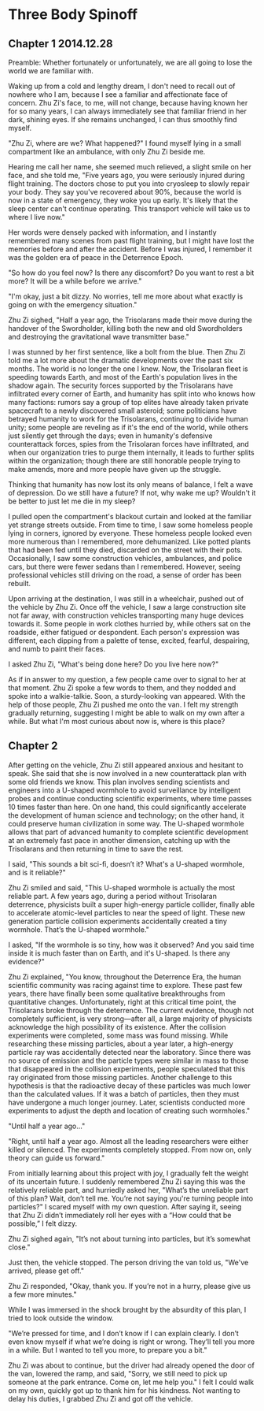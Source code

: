 # Three Body Spinoff

## Chapter 1 2014.12.28

Preamble: Whether fortunately or unfortunately, we are all going to lose the world we are familiar with.

Waking up from a cold and lengthy dream, I don't need to recall out of nowhere who I am, because I see a familiar and affectionate face of concern. Zhu Zi's face, to me, will not change, because having known her for so many years, I can always immediately see that familiar friend in her dark, shining eyes. If she remains unchanged, I can thus smoothly find myself.

"Zhu Zi, where are we? What happened?" I found myself lying in a small compartment like an ambulance, with only Zhu Zi beside me.

Hearing me call her name, she seemed much relieved, a slight smile on her face, and she told me, "Five years ago, you were seriously injured during flight training. The doctors chose to put you into cryosleep to slowly repair your body. They say you've recovered about 90%, because the world is now in a state of emergency, they woke you up early. It's likely that the sleep center can't continue operating. This transport vehicle will take us to where I live now."

Her words were densely packed with information, and I instantly remembered many scenes from past flight training, but I might have lost the memories before and after the accident. Before I was injured, I remember it was the golden era of peace in the Deterrence Epoch.

"So how do you feel now? Is there any discomfort? Do you want to rest a bit more? It will be a while before we arrive."

"I'm okay, just a bit dizzy. No worries, tell me more about what exactly is going on with the emergency situation."

Zhu Zi sighed, "Half a year ago, the Trisolarans made their move during the handover of the Swordholder, killing both the new and old Swordholders and destroying the gravitational wave transmitter base."

I was stunned by her first sentence, like a bolt from the blue. Then Zhu Zi told me a lot more about the dramatic developments over the past six months. The world is no longer the one I knew. Now, the Trisolaran fleet is speeding towards Earth, and most of the Earth's population lives in the shadow again. The security forces supported by the Trisolarans have infiltrated every corner of Earth, and humanity has split into who knows how many factions: rumors say a group of top elites have already taken private spacecraft to a newly discovered small asteroid; some politicians have betrayed humanity to work for the Trisolarans, continuing to divide human unity; some people are reveling as if it's the end of the world, while others just silently get through the days; even in humanity's defensive counterattack forces, spies from the Trisolaran forces have infiltrated, and when our organization tries to purge them internally, it leads to further splits within the organization; though there are still honorable people trying to make amends, more and more people have given up the struggle.

Thinking that humanity has now lost its only means of balance, I felt a wave of depression. Do we still have a future? If not, why wake me up? Wouldn't it be better to just let me die in my sleep?

I pulled open the compartment's blackout curtain and looked at the familiar yet strange streets outside. From time to time, I saw some homeless people lying in corners, ignored by everyone. These homeless people looked even more numerous than I remembered, more dehumanized. Like potted plants that had been fed until they died, discarded on the street with their pots. Occasionally, I saw some construction vehicles, ambulances, and police cars, but there were fewer sedans than I remembered. However, seeing professional vehicles still driving on the road, a sense of order has been rebuilt.

Upon arriving at the destination, I was still in a wheelchair, pushed out of the vehicle by Zhu Zi. Once off the vehicle, I saw a large construction site not far away, with construction vehicles transporting many huge devices towards it. Some people in work clothes hurried by, while others sat on the roadside, either fatigued or despondent. Each person's expression was different, each dipping from a palette of tense, excited, fearful, despairing, and numb to paint their faces.

I asked Zhu Zi, "What's being done here? Do you live here now?"

As if in answer to my question, a few people came over to signal to her at that moment. Zhu Zi spoke a few words to them, and they nodded and spoke into a walkie-talkie. Soon, a sturdy-looking van appeared. With the help of those people, Zhu Zi pushed me onto the van. I felt my strength gradually returning, suggesting I might be able to walk on my own after a while. But what I'm most curious about now is, where is this place?

## Chapter 2

After getting on the vehicle, Zhu Zi still appeared anxious and hesitant to speak. She said that she is now involved in a new counterattack plan with some old friends we know. This plan involves sending scientists and engineers into a U-shaped wormhole to avoid surveillance by intelligent probes and continue conducting scientific experiments, where time passes 10 times faster than here. On one hand, this could significantly accelerate the development of human science and technology; on the other hand, it could preserve human civilization in some way. The U-shaped wormhole allows that part of advanced humanity to complete scientific development at an extremely fast pace in another dimension, catching up with the Trisolarans and then returning in time to save the rest.

I said, "This sounds a bit sci-fi, doesn’t it? What's a U-shaped wormhole, and is it reliable?"

Zhu Zi smiled and said, "This U-shaped wormhole is actually the most reliable part. A few years ago, during a period without Trisolaran deterrence, physicists built a super high-energy particle collider, finally able to accelerate atomic-level particles to near the speed of light. These new generation particle collision experiments accidentally created a tiny wormhole. That’s the U-shaped wormhole."

I asked, "If the wormhole is so tiny, how was it observed? And you said time inside it is much faster than on Earth, and it's U-shaped. Is there any evidence?"

Zhu Zi explained, "You know, throughout the Deterrence Era, the human scientific community was racing against time to explore. These past few years, there have finally been some qualitative breakthroughs from quantitative changes. Unfortunately, right at this critical time point, the Trisolarans broke through the deterrence. The current evidence, though not completely sufficient, is very strong—after all, a large majority of physicists acknowledge the high possibility of its existence. After the collision experiments were completed, some mass was found missing. While researching these missing particles, about a year later, a high-energy particle ray was accidentally detected near the laboratory. Since there was no source of emission and the particle types were similar in mass to those that disappeared in the collision experiments, people speculated that this ray originated from those missing particles. Another challenge to this hypothesis is that the radioactive decay of these particles was much lower than the calculated values. If it was a batch of particles, then they must have undergone a much longer journey. Later, scientists conducted more experiments to adjust the depth and location of creating such wormholes."

"Until half a year ago..."

"Right, until half a year ago. Almost all the leading researchers were either killed or silenced. The experiments completely stopped. From now on, only theory can guide us forward."

From initially learning about this project with joy, I gradually felt the weight of its uncertain future. I suddenly remembered Zhu Zi saying this was the relatively reliable part, and hurriedly asked her, "What’s the unreliable part of this plan? Wait, don’t tell me. You’re not saying you're turning people into particles?" I scared myself with my own question. After saying it, seeing that Zhu Zi didn’t immediately roll her eyes with a “How could that be possible,” I felt dizzy.

Zhu Zi sighed again, "It’s not about turning into particles, but it’s somewhat close."

Just then, the vehicle stopped. The person driving the van told us, "We've arrived, please get off."

Zhu Zi responded, "Okay, thank you. If you’re not in a hurry, please give us a few more minutes."

While I was immersed in the shock brought by the absurdity of this plan, I tried to look outside the window.

"We’re pressed for time, and I don’t know if I can explain clearly. I don’t even know myself if what we’re doing is right or wrong. They’ll tell you more in a while. But I wanted to tell you more, to prepare you a bit."

Zhu Zi was about to continue, but the driver had already opened the door of the van, lowered the ramp, and said, "Sorry, we still need to pick up someone at the park entrance. Come on, let me help you." I felt I could walk on my own, quickly got up to thank him for his kindness. Not wanting to delay his duties, I grabbed Zhu Zi and got off the vehicle.
